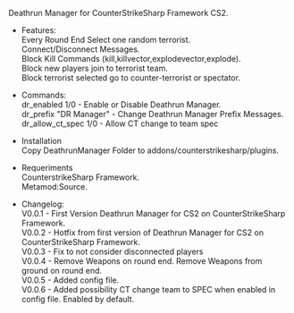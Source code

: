 Deathrun Manager for CounterStrikeSharp Framework CS2.

* Features:
  <br>Every Round End Select one random terrorist.
  <br>Connect/Disconnect Messages.
  <br>Block Kill Commands (kill,killvector,explodevector,explode).
  <br>Block new players join to terrorist team.
  <br>Block terrorist selected go to counter-terrorist or spectator.


* Commands:
  <br>dr_enabled 1/0 - Enable or Disable Deathrun Manager.
  <br>dr_prefix "DR Manager" - Change Deathrun Manager Prefix Messages.
  <br>dr_allow_ct_spec 1/0 - Allow CT change to team spec

* Installation
  <br>Copy DeathrunManager Folder to addons/counterstrikesharp/plugins.

* Requeriments
  <br>CounterstrikeSharp Framework.
  <br>Metamod:Source.

* Changelog:<br>
    V0.0.1 - First Version Deathrun Manager for CS2 on CounterStrikeSharp Framework.<br>
    V0.0.2 - Hotfix from first version of Deathrun Manager for CS2 on CounterStrikeSharp Framework.<br>
    V0.0.3 - Fix to not consider disconnected players<br>
    V0.0.4 - Remove Weapons on round end. Remove Weapons from ground on round end.<br>
    V0.0.5 - Added config file.<br>
    V0.0.6 - Added possibility CT change team to SPEC when enabled in config file. Enabled by default.
